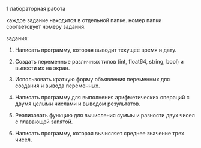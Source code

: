 1 лабораторная работа

каждое задание находится в отдельной папке. номер папки соответсвует номеру задания.

задания:

1. Написать программу, которая выводит текущее время и дату.

2. Создать переменные различных типов (int, float64, string, bool) и вывести их на экран.

3. Использовать краткую форму объявления переменных для создания и вывода переменных.

4. Написать программу для выполнения арифметических операций с двумя целыми числами и выводом результатов.

5. Реализовать функцию для вычисления суммы и разности двух чисел с плавающей запятой.

6. Написать программу, которая вычисляет среднее значение трех чисел.
